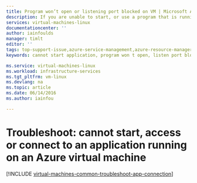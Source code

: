 ```yaml
---
title: Program won’t open or listening port blocked on VM | Microsoft Azure
description: If you are unable to start, or use a program that is running on an Azure VM, use these steps to isolate the source of the problem.
services: virtual-machines-linux
documentationcenter: ''
author: iainfoulds
manager: timlt
editor: ''
tags: top-support-issue,azure-service-management,azure-resource-manager
keywords: cannot start application, program won t open, listen port blocked, unable to start program, listen port blocked

ms.service: virtual-machines-linux
ms.workload: infrastructure-services
ms.tgt_pltfrm: vm-linux
ms.devlang: na
ms.topic: article
ms.date: 06/14/2016
ms.author: iainfou

---
```

# Troubleshoot: cannot start, access or connect to an application running on an Azure virtual machine
[!INCLUDE [virtual-machines-common-troubleshoot-app-connection](../../includes/virtual-machines-common-troubleshoot-app-connection.md)]

